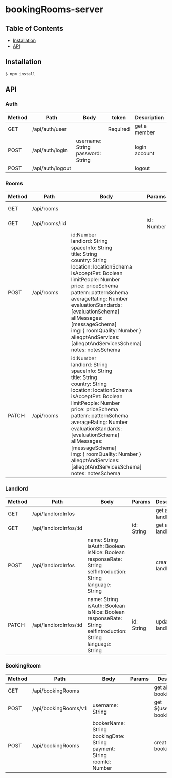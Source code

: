 # bookingRooms-server

## Table of Contents

- [Installation](#installation)
- [API](#aPI)

## Installation

```
$ npm install
```

## API

### Auth
| Method          | Path               | Body                                    | token                  | Description                                 |
| --------------- | ------------------ | --------------------------------------- | ---------------------- | ------------------------------------------- |
| GET             | /api/auth/user     |                                         | Required               | get a member                                |
| POST            | /api/auth/login    | username: String <br> password: String  |                        | login account                               |
| POST            | /api/auth/logout   |                                         |                        | logout                                      |

### Rooms
| Method          | Path               | Body                                    | Params                  | Description                     |
| --------------- | ------------------ | --------------------------------------- | ----------------------- | ------------------------------- |
| GET            | /api/rooms          |                                         |                         | get all rooms                   |
| GET            | /api/rooms/:id      |                                         | id: Number              | get a room                      |
| POST           | /api/rooms          | id:Number <br> landlord: String <br> spaceInfo: String <br> title: String <br> country: String <br> location: locationSchema <br> isAcceptPet: Boolean <br> limitPeople: Number <br> price: priceSchema <br> pattern: patternSchema <br> averageRating: Number <br> evaluationStandards: [evaluationSchema] <br> allMessages: [messageSchema] <br> img: { roomQuality: Number } <br> alleqptAndServices: [alleqptAndServicesSchema] <br> notes: notesSchema                               |                         | creat a room                    |
| PATCH          | /api/rooms     | id:Number <br> landlord: String <br> spaceInfo: String <br> title: String <br> country: String <br> location: locationSchema <br> isAcceptPet: Boolean <br> limitPeople: Number <br> price: priceSchema <br> pattern: patternSchema <br> averageRating: Number <br> evaluationStandards: [evaluationSchema] <br> allMessages: [messageSchema] <br> img: { roomQuality: Number } <br> alleqptAndServices: [alleqptAndServicesSchema] <br> notes: notesSchema                               |                         | update a room                   |

### Landlord
| Method          | Path                    | Body                                    | Params                  | Description                     |
| --------------- | ----------------------- | --------------------------------------- | ----------------------- | ------------------------------- |
| GET             | /api/landlordInfos      |                                         |                         | get all landlordInfo            |
| GET             | /api/landlordInfos/:id  |                                         | id: String              | get a landlordInfo              |
| POST            | /api/landlordInfos      | name: String <br> isAuth: Boolean <br> isNice: Boolean <br> responseRate: String <br> selfIntroduction: String <br> language: String                                                          |                         | create a landlordInfo           |
| PATCH           | /api/landlordInfos/:id          | name: String <br> isAuth: Boolean <br> isNice: Boolean <br> responseRate: String <br> selfIntroduction: String <br> language: String                                        | id: String              | update a landlordInfo           |

### BookingRoom
| Method          | Path                    | Body                                    | Params                  | Description                     |
| --------------- | ----------------------- | --------------------------------------- | ----------------------- | ------------------------------- |
| GET             | /api/bookingRooms       |                                         |                         | get all bookingRooms            |
| POST            | /api/bookingRooms/v1    | username: String                        |                         | get ${username} bookingRooms    |
| POST            | /api/bookingRooms      | bookerName: String <br> bookingDate: String <br> payment: String <br> roomId: Number                                                                                                                               |         | create a bookingRoom            |

